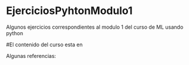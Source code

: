 # EjerciciosPyhtonModulo1
Algunos ejercicios correspondientes al modulo 1 del curso de ML usando python

#El contenido del curso esta en


Algunas referencias:
